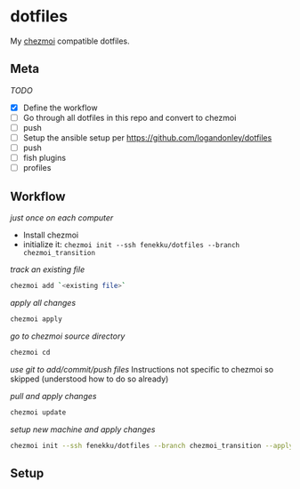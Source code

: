 # dotfiles

My [chezmoi](https://www.chezmoi.io/) compatible dotfiles.

## Meta
*TODO*
- [x] Define the workflow
- [ ] Go through all dotfiles in this repo and convert to chezmoi
- [ ] push
- [ ] Setup the ansible setup per https://github.com/logandonley/dotfiles
- [ ] push
- [ ] fish plugins
- [ ] profiles

## Workflow
*just once on each computer*
- Install chezmoi
- initialize it: `chezmoi init --ssh fenekku/dotfiles --branch chezmoi_transition`

*track an existing file*
```bash
chezmoi add `<existing file>`
```

*apply all changes*

```bash
chezmoi apply
```

*go to chezmoi source directory*

```bash
chezmoi cd
```

*use git to add/commit/push files*
Instructions not specific to chezmoi so skipped (understood how to do so already)


*pull and apply changes*

```bash
chezmoi update
```

*setup new machine and apply changes*

```bash
chezmoi init --ssh fenekku/dotfiles --branch chezmoi_transition --apply
```

## Setup
